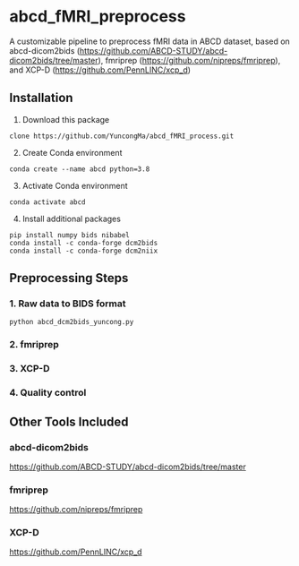 # abcd_fMRI_preprocess
A customizable pipeline to preprocess fMRI data in ABCD dataset, based on abcd-dicom2bids (https://github.com/ABCD-STUDY/abcd-dicom2bids/tree/master), fmriprep (https://github.com/nipreps/fmriprep), and XCP-D (https://github.com/PennLINC/xcp_d)

## Installation
1. Download this package
```
clone https://github.com/YuncongMa/abcd_fMRI_process.git
```

2. Create Conda environment
```
conda create --name abcd python=3.8
```

3. Activate Conda environment
```
conda activate abcd
```

4. Install additional packages
```
pip install numpy bids nibabel
conda install -c conda-forge dcm2bids
conda install -c conda-forge dcm2niix
```

## Preprocessing Steps
### 1. Raw data to BIDS format
```
python abcd_dcm2bids_yuncong.py
```
### 2. fmriprep

### 3. XCP-D

### 4. Quality control

## Other Tools Included
### abcd-dicom2bids 
https://github.com/ABCD-STUDY/abcd-dicom2bids/tree/master
### fmriprep 
https://github.com/nipreps/fmriprep
### XCP-D 
https://github.com/PennLINC/xcp_d
